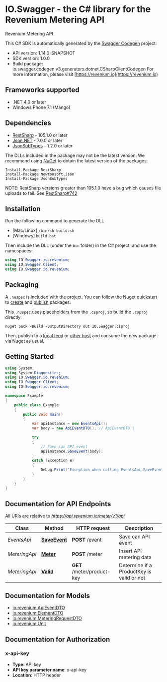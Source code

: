# IO.Swagger - the C# library for the Revenium Metering API

Revenium Metering API

This C# SDK is automatically generated by the [Swagger Codegen](https://github.com/swagger-api/swagger-codegen) project:

- API version: 1.14.0-SNAPSHOT
- SDK version: 1.0.0
- Build package: io.swagger.codegen.v3.generators.dotnet.CSharpClientCodegen
    For more information, please visit [https://revenium.io](https://revenium.io)

<a name="frameworks-supported"></a>
## Frameworks supported
- .NET 4.0 or later
- Windows Phone 7.1 (Mango)

<a name="dependencies"></a>
## Dependencies
- [RestSharp](https://www.nuget.org/packages/RestSharp) - 105.1.0 or later
- [Json.NET](https://www.nuget.org/packages/Newtonsoft.Json/) - 7.0.0 or later
- [JsonSubTypes](https://www.nuget.org/packages/JsonSubTypes/) - 1.2.0 or later

The DLLs included in the package may not be the latest version. We recommend using [NuGet](https://docs.nuget.org/consume/installing-nuget) to obtain the latest version of the packages:
```
Install-Package RestSharp
Install-Package Newtonsoft.Json
Install-Package JsonSubTypes
```

NOTE: RestSharp versions greater than 105.1.0 have a bug which causes file uploads to fail. See [RestSharp#742](https://github.com/restsharp/RestSharp/issues/742)

<a name="installation"></a>
## Installation
Run the following command to generate the DLL
- [Mac/Linux] `/bin/sh build.sh`
- [Windows] `build.bat`

Then include the DLL (under the `bin` folder) in the C# project, and use the namespaces:
```csharp
using IO.Swagger.io.revenium;
using IO.Swagger.Client;
using IO.Swagger.io.revenium;
```
<a name="packaging"></a>
## Packaging

A `.nuspec` is included with the project. You can follow the Nuget quickstart to [create](https://docs.microsoft.com/en-us/nuget/quickstart/create-and-publish-a-package#create-the-package) and [publish](https://docs.microsoft.com/en-us/nuget/quickstart/create-and-publish-a-package#publish-the-package) packages.

This `.nuspec` uses placeholders from the `.csproj`, so build the `.csproj` directly:

```
nuget pack -Build -OutputDirectory out IO.Swagger.csproj
```

Then, publish to a [local feed](https://docs.microsoft.com/en-us/nuget/hosting-packages/local-feeds) or [other host](https://docs.microsoft.com/en-us/nuget/hosting-packages/overview) and consume the new package via Nuget as usual.

<a name="getting-started"></a>
## Getting Started

```csharp
using System;
using System.Diagnostics;
using IO.Swagger.io.revenium;
using IO.Swagger.Client;
using IO.Swagger.io.revenium;

namespace Example
{
    public class Example
    {
        public void main()
        {
            var apiInstance = new EventsApi();
            var body = new ApiEventDTO(); // ApiEventDTO | 

            try
            {
                // Save can API event
                apiInstance.SaveEvent(body);
            }
            catch (Exception e)
            {
                Debug.Print("Exception when calling EventsApi.SaveEvent: " + e.Message );
            }
        }
    }
}
```

<a name="documentation-for-api-endpoints"></a>
## Documentation for API Endpoints

All URIs are relative to *https://api.revenium.io/meter/v1/api*

Class | Method | HTTP request | Description
------------ | ------------- | ------------- | -------------
*EventsApi* | [**SaveEvent**](docs/EventsApi.md#saveevent) | **POST** /event | Save can API event
*MeteringApi* | [**Meter**](docs/MeteringApi.md#meter) | **POST** /meter | Insert API metering data
*MeteringApi* | [**Valid**](docs/MeteringApi.md#valid) | **GET** /meter/product-key | Determine if a ProductKey is valid or not

<a name="documentation-for-models"></a>
## Documentation for Models

 - [io.revenium.ApiEventDTO](docs/ApiEventDTO.md)
 - [io.revenium.ElementDTO](docs/ElementDTO.md)
 - [io.revenium.MeteringRequestDTO](docs/MeteringRequestDTO.md)
 - [io.revenium.Unit](docs/Unit.md)

<a name="documentation-for-authorization"></a>
## Documentation for Authorization

<a name="x-api-key"></a>
### x-api-key

- **Type**: API key
- **API key parameter name**: x-api-key
- **Location**: HTTP header

